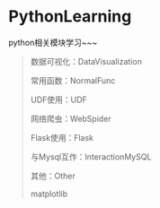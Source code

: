 # PythonLearning

python相关模块学习~~~

> 数据可视化：DataVisualization
>
> 常用函数：NormalFunc
>
> UDF使用：UDF
>
> 网络爬虫：WebSpider
>
> Flask使用：Flask
>
> 与Mysql互作：InteractionMySQL
>
> 其他：Other
>
> matplotlib